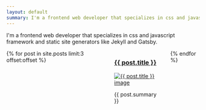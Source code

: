```yaml
---
layout: default
summary: I'm a frontend web developer that specializes in css and javascript framework and static site generators like Jekyll and Gatsby.
---
```



<section>
<p>I'm a frontend web developer that specializes in css and javascript framework and static site generators like Jekyll and Gatsby.</p>
</section>
<section>
  <div class="columns">
    {% for post in site.posts limit:3 offset:offset %}
    <div class="column is-4">
      <h3><a href="{{ post.url }}">{{ post.title }}</a></h3>
      <a href="{{ post.url }}"><img src="images/{{ post.img }}" class="img-responsive" alt="{{ post.title }} image" /></a>
      <p>{{ post.summary }}</p>
      </div>
    {% endfor %}
</div>
</section>





